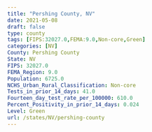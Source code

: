 ```yaml
---
title: "Pershing County, NV"
date: 2021-05-08
draft: false
type: county
tags: [FIPS:32027.0,FEMA:9.0,Non-core,Green]
categories: [NV]
County: Pershing County
State: NV
FIPS: 32027.0
FEMA_Region: 9.0
Population: 6725.0
NCHS_Urban_Rural_Classification: Non-core
Tests_in_prior_14_days: 41.0
Fourteen_day_test_rate_per_100000: 610.0
Percent_Positivity_in_prior_14_days: 0.024
Level: Green
url: /states/NV/pershing-county
---
```



